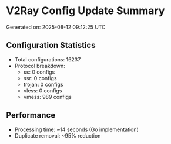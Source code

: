 # V2Ray Config Update Summary
Generated on: 2025-08-12 09:12:25 UTC

## Configuration Statistics
- Total configurations: 16237
- Protocol breakdown:
  - ss: 0 configs
  - ssr: 0 configs
  - trojan: 0 configs
  - vless: 0 configs
  - vmess: 989 configs

## Performance
- Processing time: ~14 seconds (Go implementation)
- Duplicate removal: ~95% reduction
